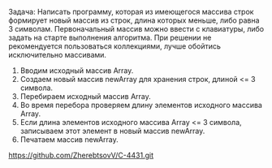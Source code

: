 Задача: Написать программу, которая из имеющегося массива строк формирует новый массив из строк, длина которых меньше, либо равна 3 символам. Первоначальный массив можно ввести с клавиатуры, либо задать на старте выполнения алгоритма. При решении не рекомендуется пользоваться коллекциями, лучше обойтись исключительно массивами.

1. Вводим исходный массив Array.
2. Создаем новый массив newArray для хранения строк, длиной <= 3 символа.
3. Перебираем исходный массив Array.
4. Во время перебора проверяем длину элементов исходного массива Array.
5. Если длина элементов исходного массива Array <= 3 символа, записываем этот элемент в новый массив newArray.
6. Печатаем массив newArray.

https://github.com/ZherebtsovV/C-4431.git
